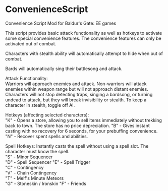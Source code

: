 # ConvenienceScript
Convenience Script Mod for Baldur's Gate: EE games

This script provides basic attack functionality as well as hotkeys to activate some special convenience features. The convenience features can only be activated out of combat.  

Characters with stealth ability will automatically attempt to hide when out of combat.  

Bards will automatically sing their battlesong and attack.  

Attack Functionality:  
Warriors will approach enemies and attack. Non-warriors will attack enemies within weapon range but will not approach distant enemies. Characters will not stop detecting traps, singing a bardsong, or turning undead to attack, but they will break invisibility or stealth. To keep a character in stealth, toggle off AI.  

Hotkeys (affecting selected characters):  
"K" - Opens a store, allowing you to sell items immediately without trekking back to town. The store has no price depreciation.
"B" - Gives instant casting with no recovery for 6 seconds, for your prebuffing convenience.
"N" - Recover spent spells and abilities.  

Spell Hotkeys:
Instantly casts the spell without using a spell slot.  The character must know the spell.  
"S" - Minor Sequencer  
"D" - Spell Sequencer
"E" - Spell Trigger  
"C" - Contingency  
"V" - Chain Contingency  
"T" - Melf's Minute Meteors  
"G" - Stoneskin / Ironskin
"F" - Friends  
